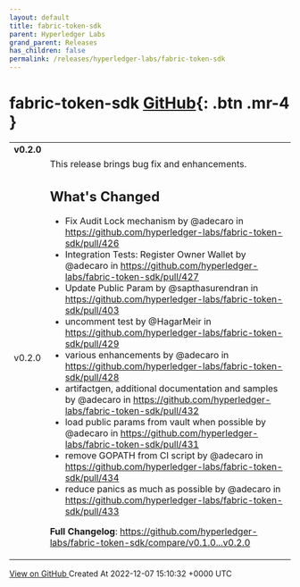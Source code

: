 ```yaml
---
layout: default
title: fabric-token-sdk
parent: Hyperledger Labs
grand_parent: Releases
has_children: false
permalink: /releases/hyperledger-labs/fabric-token-sdk
---
```


# fabric-token-sdk <span class="fs-3 right-align">[GitHub](https://github.com/hyperledger-labs/fabric-token-sdk){: .btn .mr-4 }</span>


<div>
    <table>
        <tr>
            <td colspan="2">
                <b>
                    v0.2.0
                </b>
            </td>
        </tr>
        <tr>
            <td>
                <span class="chip">
                    v0.2.0
                </span>
            </td>
            <td>
                This release brings bug fix and enhancements.

## What's Changed
* Fix Audit Lock mechanism by @adecaro in https://github.com/hyperledger-labs/fabric-token-sdk/pull/426
* Integration Tests: Register Owner Wallet by @adecaro in https://github.com/hyperledger-labs/fabric-token-sdk/pull/427
* Update Public Param by @sapthasurendran in https://github.com/hyperledger-labs/fabric-token-sdk/pull/403
* uncomment test by @HagarMeir in https://github.com/hyperledger-labs/fabric-token-sdk/pull/429
* various enhancements by @adecaro in https://github.com/hyperledger-labs/fabric-token-sdk/pull/428
* artifactgen, additional documentation and samples by @adecaro in https://github.com/hyperledger-labs/fabric-token-sdk/pull/432
* load public params from vault when possible by @adecaro in https://github.com/hyperledger-labs/fabric-token-sdk/pull/431
* remove GOPATH from CI script by @adecaro in https://github.com/hyperledger-labs/fabric-token-sdk/pull/434
* reduce panics as much as possible by @adecaro in https://github.com/hyperledger-labs/fabric-token-sdk/pull/433


**Full Changelog**: https://github.com/hyperledger-labs/fabric-token-sdk/compare/v0.1.0...v0.2.0
            </td>
        </tr>
    </table>
    <a href="https://github.com/hyperledger-labs/fabric-token-sdk/releases/tag/v0.2.0" class=".btn">
        View on GitHub
    </a>
    <span class="right-align">
        Created At 2022-12-07 15:10:32 +0000 UTC
    </span>
</div>

